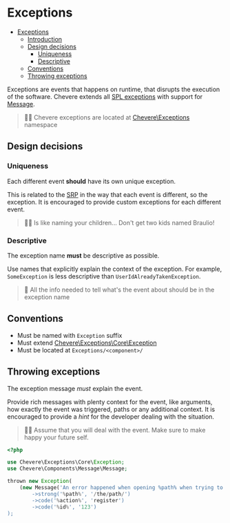 # Exceptions

- [Exceptions](#exceptions)
  - [Introduction](#introduction)
  - [Design decisions](#design-decisions)
    - [Uniqueness](#uniqueness)
    - [Descriptive](#descriptive)
  - [Conventions](#conventions)
  - [Throwing exceptions](#throwing-exceptions)



Exceptions are events that happens on runtime, that disrupts the execution of the software. Chevere extends all [SPL exceptions](https://www.php.net/manual/en/spl.exceptions.php) with support for [Message](./../components/message.md).

> 👍🏾 Chevere exceptions are located at [Chevere\Exceptions](https://github.com/chevere/chevere/tree/master/Exceptions) namespace

## Design decisions

### Uniqueness

Each different event **should** have its own unique exception.

This is related to the [SRP](https://en.wikipedia.org/wiki/Single-responsibility_principle) in the way that each event is different, so the exception. It is encouraged to provide custom exceptions for each different event.

> 👶🏿 Is like naming your children... Don't get two kids named Braulio!

### Descriptive

The exception name **must** be descriptive as possible.

Use names that explicitly explain the context of the exception. For example, `SomeException` is less descriptive than `UserIdAlreadyTakenException`.

> 🙈 All the info needed to tell what's the event about should be in the exception name 

## Conventions

* Must be named with `Exception` suffix
* Must extend [Chevere\Exceptions\Core\Exception]()
* Must be located at `Exceptions/<component>/`

## Throwing exceptions

The exception message *must* explain the event.

Provide rich messages with plenty context for the event, like arguments, how exactly the event was triggered, paths or any additional context. It is encouraged to provide a *hint* for the developer dealing with the situation.

> 🧔🏾 Assume that you will deal with the event. Make sure to make happy your future self.

```php
<?php

use Chevere\Exceptions\Core\Exception;
use Chevere\Components\Message\Message;

thrown new Exception(
    (new Message('An error happened when opening %path% when trying to %action% for %id%))
        ->strong('%path%', '/the/path/')
        ->code('%action%', 'register')
        ->code('%id%', '123')
);